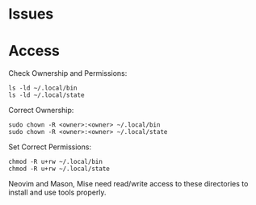 # Issues

# Access

Check Ownership and Permissions:

```
ls -ld ~/.local/bin
ls -ld ~/.local/state
```

Correct Ownership:

```
sudo chown -R <owner>:<owner> ~/.local/bin
sudo chown -R <owner>:<owner> ~/.local/state
```

Set Correct Permissions:

```
chmod -R u+rw ~/.local/bin
chmod -R u+rw ~/.local/state
```

Neovim and Mason, Mise need read/write access to these directories to install and use tools properly.
